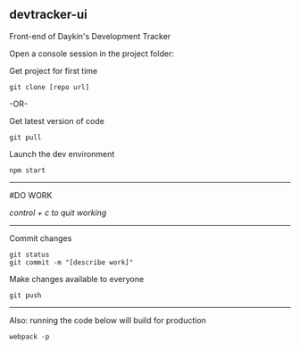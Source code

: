## devtracker-ui
Front-end of Daykin's Development Tracker

Open a console session in the project folder:

Get project for first time
```
git clone [repo url]
```
-OR-

Get latest version of code
```
git pull
```
Launch the dev environment
```
npm start
```
---
#DO WORK

*control + c to quit working*

---

Commit changes
```
git status
git commit -m "[describe work]"
```
Make changes available to everyone
```
git push
```
---
Also: running the code below will build for production
```
webpack -p
```
